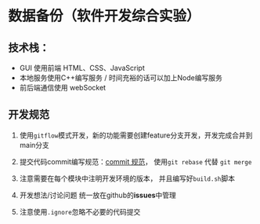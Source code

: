 # 数据备份（软件开发综合实验）

## 技术栈： 
- GUI 使用前端 HTML、CSS、JavaScript
- 本地服务使用C++编写服务 / 时间充裕的话可以加上Node编写服务
- 前后端通信使用 webSocket

## 开发规范
1. 使用`gitflow`模式开发，新的功能需要创建feature分支开发，开发完成合并到main分支

2. 提交代码commit编写规范：[commit 规范](https://www.zhihu.com/question/21209619)， 使用`git rebase` 代替 `git merge`

3. 注意需要在每个模块中注明开发环境的版本， 并且编写好`build.sh`脚本

4. 开发想法/讨论问题 统一放在github的**issues**中管理

5. 注意使用`.ignore`忽略不必要的代码提交